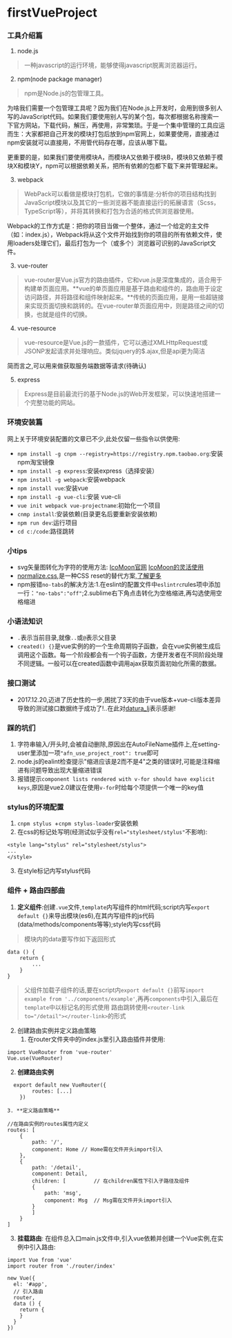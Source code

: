 # firstVueProject
### 工具介绍篇
1. node.js
> 一种javascript的运行环境，能够使得javascript脱离浏览器运行。

2. npm(node package manager)
> npm是Node.js的包管理工具。

为啥我们需要一个包管理工具呢？因为我们在Node.js上开发时，会用到很多别人写的JavaScript代码。如果我们要使用别人写的某个包，每次都根据名称搜索一下官方网站，下载代码，解压，再使用，非常繁琐。于是一个集中管理的工具应运而生：大家都把自己开发的模块打包后放到npm官网上，如果要使用，直接通过npm安装就可以直接用，不用管代码存在哪，应该从哪下载。

更重要的是，如果我们要使用模块A，而模块A又依赖于模块B，模块B又依赖于模块X和模块Y，npm可以根据依赖关系，把所有依赖的包都下载下来并管理起来。

3. webpack
> WebPack可以看做是模块打包机，它做的事情是:分析你的项目结构找到JavaScript模块以及其它的一些浏览器不能直接运行的拓展语言（Scss，TypeScript等），并将其转换和打包为合适的格式供浏览器使用。

Webpack的工作方式是：把你的项目当做一个整体，通过一个给定的主文件（如：index.js），Webpack将从这个文件开始找到你的项目的所有依赖文件，使用loaders处理它们，最后打包为一个（或多个）浏览器可识别的JavaScript文件。

3. vue-router
> vue-router是Vue.js官方的路由插件，它和vue.js是深度集成的，适合用于构建单页面应用。**vue的单页面应用是基于路由和组件的，路由用于设定访问路径，并将路径和组件映射起来。**传统的页面应用，是用一些超链接来实现页面切换和跳转的。在vue-router单页面应用中，则是路径之间的切换，也就是组件的切换。

4. vue-resource
> vue-resource是Vue.js的一款插件，它可以通过XMLHttpRequest或JSONP发起请求并处理响应。类似jquery的$.ajax,但是api更为简洁

简而言之,可以用来做获取服务端数据等请求(待确认)

5. express
> Express是目前最流行的基于Node.js的Web开发框架，可以快速地搭建一个完整功能的网站。

### 环境安装篇
网上关于环境安装配置的文章已不少,此处仅留一些指令以供使用:
* `npm install -g cnpm --registry=https://registry.npm.taobao.org`:安装npm淘宝镜像
* `npm install -g express`:安装express（选择安装）
* `npm install -g webpack`:安装webpack
* `npm install vue`:安装vue
* `npm install -g vue-cli`:安装 vue-cli
* `vue init webpack vue-projectname`:初始化一个项目
* `cnmp install`:安装依赖(目录更名后要重新安装依赖)
* `npm run dev`:运行项目
* `cd c:/code`:路径跳转

### 小tips
* svg矢量图转化为字符的使用方法: [IcoMoon官网](https://icomoon.io/)   [IcoMoon的灵活使用](http://www.zhangxinxu.com/wordpress/2012/06/free-icon-font-usage-icomoon/)
* [normalize.css](http://necolas.github.io/normalize.css/),是一种CSS reset的替代方案,[了解更多](http://jerryzou.com/posts/aboutNormalizeCss/)
* npm报错`no-tabs`的解决方法:1.在eslint的配置文件中`eslintrc`rules项中添加一行：`"no-tabs":"off"`;2.sublime右下角点击转化为空格缩进,再勾选使用空格缩进

### 小语法知识
* `.`表示当前目录,就像`..`或`@`表示父目录
*  `created() {}`是vue实例的的一个生命周期钩子函数，会在vue实例被生成后调用这个函数。每一个阶段都会有一个钩子函数，方便开发者在不同阶段处理不同逻辑。一般可以在created函数中调用ajax获取页面初始化所需的数据。


### 接口测试
* 2017.12.20,迈进了历史性的一步,困扰了3天的由于vue版本+vue-cli版本差异导致的测试接口数据终于成功了!..在此对[datura_lj](https://www.jianshu.com/u/b6daf42c2cdd)表示感谢!

### 踩的坑们
1. 字符串输入/开头时,会被自动删除,原因出在AutoFileName插件上,在setting-user里添加一项`"afn_use_project_root": true`即可
2. node.js的ealint检查提示"缩进应该是2而不是4"之类的错误时,可能是注释缩进有问题导致出现大量缩进错误
3. 报错提示`component lists rendered with v-for should have explicit keys`,原因是vue2.0建议在使用`v-for`时给每个项提供一个唯一的key值


### stylus的环境配置
1. `cnpm stylus `+`cnpm stylus-loader`安装依赖
2. 在css的标记处写明(经测试似乎没有`rel="stylesheet/stylus"`不影响):
```
<style lang="stylus" rel="stylesheet/stylus">
...
</style>
```
3. 在style标记内写stylus代码

### 组件 + 路由四部曲
1. **定义组件**:创建`.vue`文件,`template`内写组件的html代码;script内写`export default {}`来导出模块(es6),在其内写组件的js代码(data/methods/components等等);style内写css代码
> 模块内的data要写作如下返回形式
```
data () {
	return {
		...
	}
}
```
> 父组件加载子组件的话,要在script内`export default {}`前写`import example from '../components/example'`,再再`components`中引入,最后在`template`中以标记名的形式使用
> 路由跳转使用`<router-link to="/detail"></router-link>`的形式
2. 创建路由实例并定义路由策略
	1. 在router文件夹中的index.js里引入路由插件并使用:
```
import VueRouter from 'vue-router'
Vue.use(VueRouter)
```
  2. **创建路由实例**
```
  export default new VueRouter({
		routes: [...]
	})
```
	3. **定义路由策略**
```
//在路由实例的routes属性内定义
routes: [
	{
		path: '/',
		component: Home // Home需在文件开头import引入
	},
	{
		path: '/detail',
		component: Detail,
		children: [ 		// 在children属性下引入子路径及组件
		{
			path: 'msg',
			component: Msg	// Msg需在文件开头import引入
		}
		]
	}
]
```
3. **挂载路由**:
在组件总入口main.js文件中,引入vue依赖并创建一个Vue实例,在实例中引入路由:
```
import Vue from 'vue'
import router from './router/index'

new Vue({
  el: '#app',
  // 引入路由
  router,
  data () {
    return {
    }
  }
})
```
